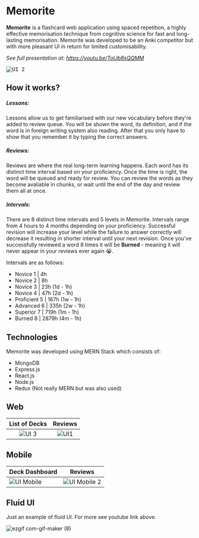 
# Memorite
**Memorite** is a flashcard web application using spaced repetition, a highly effective memorisation technique from cognitive science for fast and long-lasting memorisation. Memorite was developed to be an Anki competitor but with more pleasant UI in return for limited customisability.

*See full presentation at: https://youtu.be/TolJb8sQQMM*

<kbd>![UI 2](https://user-images.githubusercontent.com/21182768/159854672-d624f84b-5aae-4588-9953-cf8339f65d16.PNG)</kbd>


## How it works?
##### Lessons:
Lessons allow us to get familiarised with our new vocabulary before they're added to review queue. You will be shown the word, its definition, and if the word is in foreign writing system also reading. After that you only have to show that you remember it by typing the correct answers.

##### Reviews:
Reviews are where the real long-term learning happens. Each word has its distinct time interval based on your proficiency. Once the time is right, the word will be queued and ready for review. You can review the words as they become avaliable in chunks, or wait until the end of the day and review them all at once.

##### Intervals:
There are 8 distinct time intervals and 5 levels in Memorite. Intervals range from 4 hours to 4 months depending on your proficiency. Successful revision will increase your level while the failure to answer correctly will decrease it resulting in shorter interval until your next revision. Once you've successfully reviewed a word 8 times it will be **Burned** - meaning it will never appear in your reviews ever again 😭.

Intervals are as follows:
- Novice 1 | 4h
- Novice 2 | 8h
- Novice 3 | 23h (1d - 1h)
- Novice 4 | 47h (2d - 1h)
- Proficient 5 | 167h (1w - 1h)
- Advanced 6 | 335h (2w - 1h)
- Superior 7 | 719h (1m - 1h)
- Burned 8 | 2879h (4m - 1h)

## Technologies
Memorite was developed using MERN Stack which consists of:
- MongoDB
- Express.js
- React.js
- Node.js
- Redux (Not really MERN but was also used) 



## Web
List of Decks             |  Reviews
:-------------------------:|:-------------------------:
![UI 3](https://user-images.githubusercontent.com/21182768/159858626-1afd5276-2461-453c-86f8-ffef1c77de1f.PNG) | ![UI1](https://user-images.githubusercontent.com/21182768/159854668-b32ca912-34e8-4e13-9566-bd2d64cf9a34.PNG)


## Mobile

| Deck Dashboard  | Reviews |
| ------------- | ------------- |
| ![UI Mobile](https://user-images.githubusercontent.com/21182768/159854683-301c3047-f795-45f2-b05f-1f813d0ab70a.PNG)  | ![UI Mobile 2](https://user-images.githubusercontent.com/21182768/159854677-2dbfab12-ff74-4624-ae76-723478fdbccd.PNG)  |


## Fluid UI
Just an example of fluid UI. For more see youtube link above.

![ezgif com-gif-maker (8)](https://user-images.githubusercontent.com/21182768/159857683-27670778-ba66-42b6-a1c3-97316488a77a.gif)


